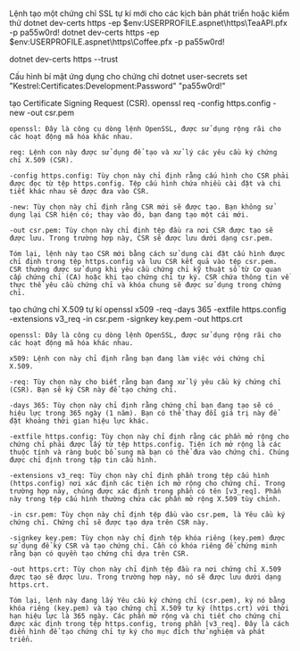 #

Lệnh tạo một chứng chỉ SSL tự kí mới cho các kịch bản phát triển hoặc kiểm thử
dotnet dev-certs https -ep $env:USERPROFILE\.aspnet\https\TeaAPI.pfx -p pa55w0rd!
dotnet dev-certs https -ep $env:USERPROFILE\.aspnet\https\Coffee.pfx -p pa55w0rd!

dotnet dev-certs https --trust

Cấu hình bí mật ứng dụng cho chứng chỉ
dotnet user-secrets set "Kestrel:Certificates:Development:Password" "pa55w0rd!"

tạo Certificate Signing Request (CSR).
openssl req -config https.config -new -out csr.pem

    openssl: Đây là công cụ dòng lệnh OpenSSL, được sử dụng rộng rãi cho các hoạt động mã hóa khác nhau.

    req: Lệnh con này được sử dụng để tạo và xử lý các yêu cầu ký chứng chỉ X.509 (CSR).

    -config https.config: Tùy chọn này chỉ định rằng cấu hình cho CSR phải được đọc từ tệp https.config. Tệp cấu hình chứa nhiều cài đặt và chi tiết khác nhau sẽ được đưa vào CSR.

    -new: Tùy chọn này chỉ định rằng CSR mới sẽ được tạo. Bạn không sử dụng lại CSR hiện có; thay vào đó, bạn đang tạo một cái mới.

    -out csr.pem: Tùy chọn này chỉ định tệp đầu ra nơi CSR được tạo sẽ được lưu. Trong trường hợp này, CSR sẽ được lưu dưới dạng csr.pem.

    Tóm lại, lệnh này tạo CSR mới bằng cách sử dụng cài đặt cấu hình được chỉ định trong tệp https.config và lưu CSR kết quả vào tệp csr.pem. CSR thường được sử dụng khi yêu cầu chứng chỉ kỹ thuật số từ Cơ quan cấp chứng chỉ (CA) hoặc khi tạo chứng chỉ tự ký. CSR chứa thông tin về thực thể yêu cầu chứng chỉ và khóa chung sẽ được sử dụng trong chứng chỉ.

tạo chứng chỉ X.509 tự kí
openssl x509 -req -days 365 -extfile https.config -extensions v3_req -in csr.pem -signkey key.pem -out https.crt

    openssl: Đây là công cụ dòng lệnh OpenSSL, được sử dụng rộng rãi cho các hoạt động mã hóa khác nhau.

    x509: Lệnh con này chỉ định rằng bạn đang làm việc với chứng chỉ X.509.

    -req: Tùy chọn này cho biết rằng bạn đang xử lý yêu cầu ký chứng chỉ (CSR). Bạn sẽ ký CSR này để tạo chứng chỉ.

    -days 365: Tùy chọn này chỉ định rằng chứng chỉ bạn đang tạo sẽ có hiệu lực trong 365 ngày (1 năm). Bạn có thể thay đổi giá trị này để đặt khoảng thời gian hiệu lực khác.

    -extfile https.config: Tùy chọn này chỉ định rằng các phần mở rộng cho chứng chỉ phải được lấy từ tệp https.config. Tiện ích mở rộng là các thuộc tính và ràng buộc bổ sung mà bạn có thể đưa vào chứng chỉ. Chúng được chỉ định trong tập tin cấu hình.

    -extensions v3_req: Tùy chọn này chỉ định phần trong tệp cấu hình (https.config) nơi xác định các tiện ích mở rộng cho chứng chỉ. Trong trường hợp này, chúng được xác định trong phần có tên [v3_req]. Phần này trong tệp cấu hình thường chứa các phần mở rộng X.509 tùy chỉnh.

    -in csr.pem: Tùy chọn này chỉ định tệp đầu vào csr.pem, là Yêu cầu ký chứng chỉ. Chứng chỉ sẽ được tạo dựa trên CSR này.

    -signkey key.pem: Tùy chọn này chỉ định tệp khóa riêng (key.pem) được sử dụng để ký CSR và tạo chứng chỉ. Cần có khóa riêng để chứng minh rằng bạn có quyền tạo chứng chỉ dựa trên CSR.

    -out https.crt: Tùy chọn này chỉ định tệp đầu ra nơi chứng chỉ X.509 được tạo sẽ được lưu. Trong trường hợp này, nó sẽ được lưu dưới dạng https.crt.

    Tóm lại, lệnh này đang lấy Yêu cầu ký chứng chỉ (csr.pem), ký nó bằng khóa riêng (key.pem) và tạo chứng chỉ X.509 tự ký (https.crt) với thời hạn hiệu lực là 365 ngày. Các phần mở rộng và chi tiết cho chứng chỉ được xác định trong tệp https.config, trong phần [v3_req]. Đây là cách điển hình để tạo chứng chỉ tự ký cho mục đích thử nghiệm và phát triển.
